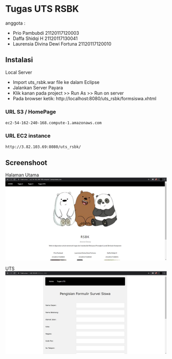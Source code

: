 # Tugas UTS RSBK

anggota :
* Prio Pambubdi					21120117120003
* Daffa Shidqi H				21120117130041
* Laurensia Divina Dewi Fortuna	21120117120010


## Instalasi

Local Server

* Import uts_rsbk.war file ke dalam Eclipse
* Jalankan Server Payara
* Klik kanan pada project >> Run As >> Run on server
* Pada browser ketik: http://localhost:8080/uts_rsbk/formsiswa.xhtml

### URL S3 / HomePage
```
ec2-54-162-240-168.compute-1.amazonaws.com
```

### URL EC2 instance
```
http://3.82.103.69:8080/uts_rsbk/
```

## Screenshoot
Halaman Utama
![Halaman Utama](doc/homepage.png)

UTS
![UTS](doc/uts.png)
